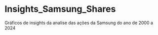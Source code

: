 # Insights_Samsung_Shares
 Gráficos de insights da analise das ações da Samsung do ano de 2000 a 2024
